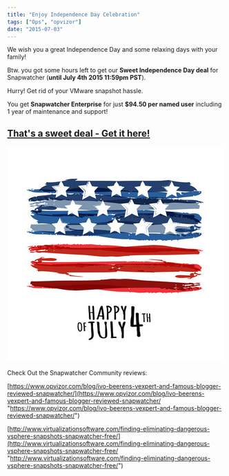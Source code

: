 ```yaml
---
title: "Enjoy Independence Day Celebration"
tags: ["Ops", "opvizor"]
date: "2015-07-03"
---
```


We wish you a great Independence Day and some relaxing days with your family! 

Btw. you got some hours left to get our **Sweet Independence Day deal** for Snapwatcher (**until July 4th 2015 11:59pm PST**). 

Hurry! Get rid of your VMware snapshot hassle.

You get **Snapwatcher Enterprise** for just **$94.50 per named user** including 1 year of maintenance and support!

## [That's a sweet deal - Get it here!](http://try.opvizor.com/independenceday/ "That's a sweet deal - Get it here!")

[![Snapwatcher Independence Day Deal](/images/blog/wpid-independence_day1.jpg)](http://try.opvizor.com/independenceday/)

Check Out the Snapwatcher Community reviews:

[https://www.opvizor.com/blog/ivo-beerens-vexpert-and-famous-blogger-reviewed-snapwatcher/](https://www.opvizor.com/blog/ivo-beerens-vexpert-and-famous-blogger-reviewed-snapwatcher/ "https://www.opvizor.com/blog/ivo-beerens-vexpert-and-famous-blogger-reviewed-snapwatcher/")

[http://www.virtualizationsoftware.com/finding-eliminating-dangerous-vsphere-snapshots-snapwatcher-free/](http://www.virtualizationsoftware.com/finding-eliminating-dangerous-vsphere-snapshots-snapwatcher-free/ "http://www.virtualizationsoftware.com/finding-eliminating-dangerous-vsphere-snapshots-snapwatcher-free/")
